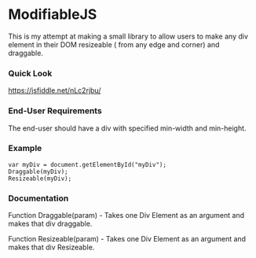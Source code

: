 # ModifiableJS

This is my attempt at making a small library to allow users to make any div element in their DOM resizeable ( from any edge and corner) and draggable.

### Quick Look
https://jsfiddle.net/nLc2rjbu/

### End-User Requirements
The end-user should have a div with specified min-width and min-height.

### Example
```
var myDiv = document.getElementById("myDiv");
Draggable(myDiv);
Resizeable(myDiv);
```
### Documentation

Function Draggable(param) - Takes one Div Element as an argument and makes that div draggable.

Function Resizeable(param) - Takes one Div Element as an argument and makes that div Resizeable.
